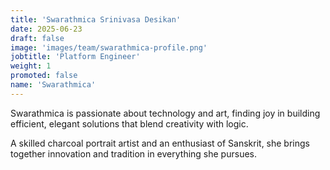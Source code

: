 ```yaml
---
title: 'Swarathmica Srinivasa Desikan'
date: 2025-06-23
draft: false
image: 'images/team/swarathmica-profile.png'
jobtitle: 'Platform Engineer'
weight: 1
promoted: false
name: 'Swarathmica'
---
```


Swarathmica is passionate about technology and art, finding joy in building efficient, elegant solutions that blend creativity with logic. 

A skilled charcoal portrait artist and an enthusiast of Sanskrit, she brings together innovation and tradition in everything she pursues.